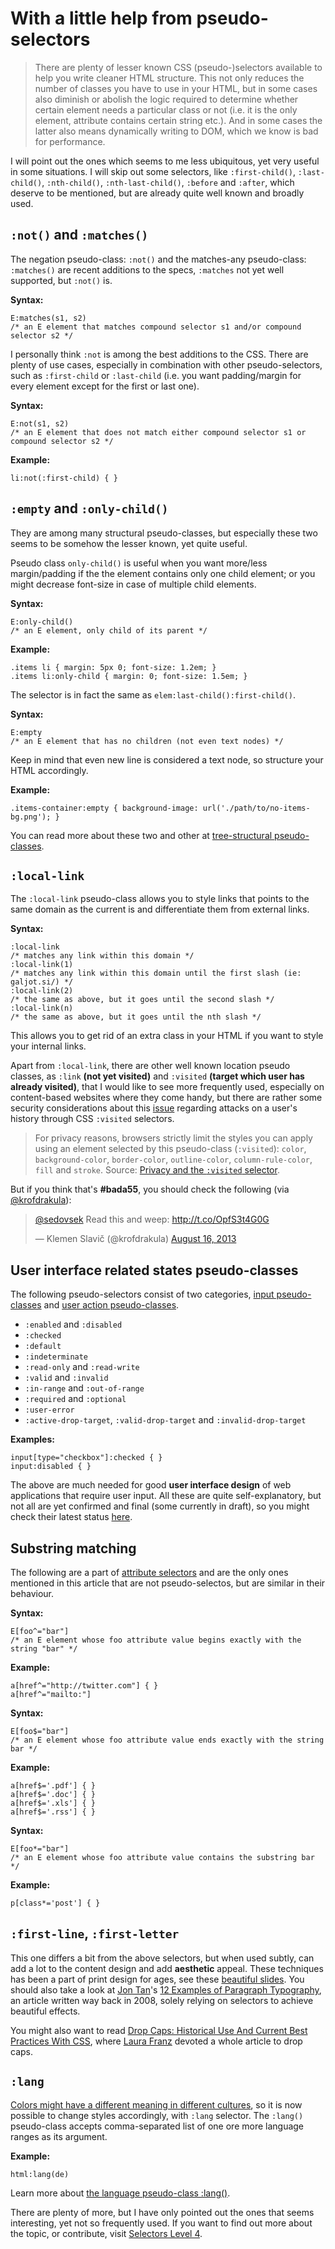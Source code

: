 # With a little help from pseudo-selectors

> There are plenty of lesser known CSS (pseudo-)selectors available to help you 
write cleaner HTML structure. This not only reduces the number of classes you 
have to use in your HTML, but in some cases also diminish or abolish the logic 
required to determine whether certain element needs a particular class or not 
(i.e. it is the only element, attribute contains certain string etc.). And in 
some cases the latter also means dynamically writing to DOM, which we know is 
bad for performance.

I will point out the ones which seems to me less ubiquitous, yet very useful in
some situations. I will skip out some selectors, like `:first-child()`, `:last-
child()`, `:nth-child()`, `:nth-last-child()`, `:before` and `:after`, which
deserve to be mentioned, but are already quite well known and broadly used.

## `:not()` and `:matches()`

The negation pseudo-class: `:not()` and the matches-any pseudo-class:
`:matches()` are recent additions to the specs, `:matches` not yet well
supported, but `:not()` is.

**Syntax:**

    E:matches(s1, s2)
    /* an E element that matches compound selector s1 and/or compound selector s2 */

I personally think `:not` is among the best additions to the CSS. There are
plenty of use cases, especially in combination with other pseudo-selectors, such
as `:first-child` or `:last-child` (i.e. you want padding/margin for every
element except for the first or last one).

**Syntax:**

    E:not(s1, s2)
    /* an E element that does not match either compound selector s1 or compound selector s2 */

**Example:**

    li:not(:first-child) { }

## `:empty` and `:only-child()`

They are among many structural pseudo-classes, but especially these two seems to
be somehow the lesser known, yet quite useful.

Pseudo class `only-child()` is useful when you want more/less margin/padding if
the the element contains only one child element; or you might decrease font-size
in case of multiple child elements.

**Syntax:**

    E:only-child()
    /* an E element, only child of its parent */

**Example:**

    .items li { margin: 5px 0; font-size: 1.2em; }
    .items li:only-child { margin: 0; font-size: 1.5em; }

The selector is in fact the same as `elem:last-child():first-child()`.

**Syntax:**

    E:empty
    /* an E element that has no children (not even text nodes) */

Keep in mind that even new line is considered a text node, so structure your
HTML accordingly.

**Example:**

    .items-container:empty { background-image: url('./path/to/no-items-bg.png'); }

You can read more about these two and other at [tree-structural pseudo-classes][1].

## `:local-link`

The `:local-link` pseudo-class allows you to style links that points to the same
domain as the current is and differentiate them from external links.

**Syntax:**

    :local-link
    /* matches any link within this domain */
    :local-link(1)
    /* matches any link within this domain until the first slash (ie: galjot.si/) */
    :local-link(2)
    /* the same as above, but it goes until the second slash */
    :local-link(n)
    /* the same as above, but it goes until the nth slash */

This allows you to get rid of an extra class in your HTML if you want to style
your internal links.

Apart from `:local-link`, there are other well known location pseudo classes, as
`:link` **(not yet visited)** and `:visited` **(target which user has already
visited)**, that I would like to see more frequently used, especially on
content-based websites where they come handy, but there are rather some security
considerations about this [issue][2] regarding attacks on a user's history
through CSS `:visited` selectors.

> For privacy reasons, browsers strictly limit the styles you can apply using an 
element selected by this pseudo-class (`:visited`): `color`, `background-color`, 
`border-color`, `outline-color`, `column-rule-color`, `fill` and `stroke`. 
Source: [Privacy and the `:visited` selector][3].

But if you think that's **#bada55**, you should check the following (via
[@krofdrakula][4]):

<blockquote class="twitter-tweet"><p><a href="https://twitter.com/sedovsek">@sedovsek</a> Read this and weep: <a href="http://t.co/OpfS3t4G0G">http://t.co/OpfS3t4G0G</a></p>&mdash; Klemen Slavič (@krofdrakula) <a href="https://twitter.com/krofdrakula/statuses/368444706557947905">August 16, 2013</a></blockquote>
<script async src="//platform.twitter.com/widgets.js" charset="utf-8"></script>

## User interface related states pseudo-classes

The following pseudo-selectors consist of two categories, [input pseudo-
classes][5] and [user action pseudo-classes][6].

* `:enabled` and `:disabled`
* `:checked`
* `:default`
* `:indeterminate`
* `:read-only` and `:read-write`
* `:valid` and `:invalid`
* `:in-range` and `:out-of-range`
* `:required` and `:optional`
* `:user-error`
* `:active-drop-target`, `:valid-drop-target` and `:invalid-drop-target`

**Examples:**

    input[type="checkbox"]:checked { }
    input:disabled { }

The above are much needed for good **user interface design** of web applications
that require user input. All these are quite self-explanatory, but not all are
yet confirmed and final (some currently in draft), so you might check their
latest status [here][7].

## Substring matching

The following are a part of [attribute selectors][8] and are the only ones
mentioned in this article that are not pseudo-selectos, but are similar in their
behaviour.

**Syntax:**

    E[foo^="bar"]
    /* an E element whose foo attribute value begins exactly with the string "bar" */

**Example:**

    a[href^="http://twitter.com"] { }
    a[href^="mailto:"]

**Syntax:**

    E[foo$="bar"]
    /* an E element whose foo attribute value ends exactly with the string bar */

**Example:**

    a[href$='.pdf'] { }
    a[href$='.doc'] { }
    a[href$='.xls'] { }
    a[href$='.rss'] { }

**Syntax:**

    E[foo*="bar"]
    /* an E element whose foo attribute value contains the substring bar */

**Example:**

    p[class*='post'] { }

## `:first-line`, `:first-letter`

This one differs a bit from the above selectors, but when used subtly, can add a
lot to the content design and add **aesthetic** appeal. These techniques has
been a part of print design for ages, see these [beautiful slides][9]. You
should also take a look at [Jon Tan][10]'s [12 Examples of Paragraph
Typography][11], an article written way back in 2008, solely relying on
selectors to achieve beautiful effects.

You might also want to read [Drop Caps: Historical Use And Current Best
Practices With CSS][12], where [Laura Franz][13] devoted a whole article to drop
caps.

## `:lang`

[Colors might have a different meaning in different cultures][14], so it is now 
possible to change styles accordingly, with `:lang` selector. The `:lang()` 
pseudo-class accepts comma-separated list of one ore more language ranges as its 
argument. 

**Example:**

    html:lang(de)

Learn more about [the language pseudo-class :lang()][15].

There are plenty of more, but I have only pointed out the ones that seems
interesting, yet not so frequently used. If you want to find out more about the
topic, or contribute, visit [Selectors Level 4][16].

[1]: http://www.w3.org/TR/selectors4/#structural-pseudos
[2]: http://dbaron.org/mozilla/visited-privacy
[3]: https://developer.mozilla.org/en-US/docs/Web/CSS/Privacy_and_the_:visited_selector?redirectlocale=en-US&redirectslug=CSS%2FPrivacy_and_the_%3Avisited_selector
[4]: https://twitter.com/krofdrakula
[5]: http://www.w3.org/TR/selectors4/#input-pseudos
[6]: http://www.w3.org/TR/selectors4/#useraction-pseudos
[7]: http://www.w3.org/TR/selectors4/
[8]: http://www.w3.org/TR/css3-selectors/#attribute-selectors
[9]: http://galjot.si/talks/css3-in-your-font-face/#slide12
[10]: https://twitter.com/jontangerine
[11]: http://v1.jontangerine.com/silo/typography/p/
[12]: http://www.smashingmagazine.com/2012/04/03/drop-caps-historical-use-and-current-best-practices/
[13]: https://twitter.com/laura_type
[14]: http://www.informationisbeautiful.net/visualizations/colours-in-cultures/
[15]: http://www.w3.org/TR/selectors4/#the-lang-pseudo
[16]: http://www.w3.org/TR/selectors4/